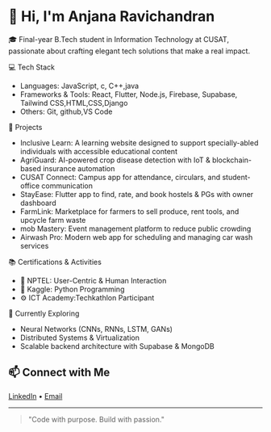 
# 👋 Hi, I'm Anjana Ravichandran

🎓 Final-year B.Tech student in Information Technology at CUSAT, passionate about crafting elegant tech solutions that make a real impact.

💻 Tech Stack
- Languages: JavaScript, c, C++,java
- Frameworks & Tools: React, Flutter, Node.js, Firebase, Supabase, Tailwind CSS,HTML,CSS,Django
- Others: Git, github,VS Code

 🚀 Projects
- Inclusive Learn: A learning website designed to support specially-abled individuals with accessible educational content 
- AgriGuard: AI-powered crop disease detection with IoT & blockchain-based insurance automation  
- CUSAT Connect: Campus app for attendance, circulars, and student-office communication  
- StayEase: Flutter app to find, rate, and book hostels & PGs with owner dashboard  
- FarmLink: Marketplace for farmers to sell produce, rent tools, and upcycle farm waste  
- mob Mastery: Event management platform to reduce public crowding  
- Airwash Pro: Modern web app for scheduling and managing car wash services

 📚 Certifications & Activities
- 🧠 NPTEL: User-Centric & Human Interaction  
- 🐍 Kaggle: Python Programming  
- ⚙️ ICT Academy:Techkathlon Participant  

 🌱 Currently Exploring
- Neural Networks (CNNs, RNNs, LSTM, GANs)  
- Distributed Systems & Virtualization  
- Scalable backend architecture with Supabase & MongoDB

## 📫 Connect with Me
[LinkedIn](https://www.linkedin.com/in/anjanaravichandran) • [Email](mailto:youremail@example.com)

---

> "Code with purpose. Build with passion."
